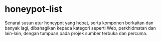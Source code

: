 # honeypot-list
Senarai susun atur honeypot yang hebat, serta komponen berkaitan dan banyak lagi, dibahagikan kepada kategori seperti Web, perkhidmatan dan lain-lain, dengan tumpuan pada projek sumber terbuka dan percuma.
